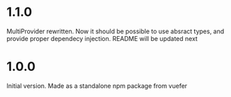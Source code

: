 # 1.1.0

MultiProvider rewritten. Now it should be possible to use absract types, and provide proper dependecy injection. README will be updated next

# 1.0.0

Initial version. Made as a standalone npm package from vuefer
